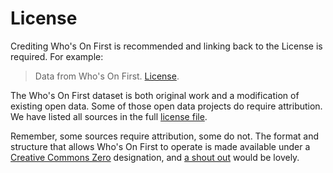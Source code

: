 # License

Crediting Who's On First is recommended and linking back to the License is required. For example:

> Data from Who's On First. [License](https://whosonfirst.org/docs/licenses/).

The Who's On First dataset is both original work and a modification of existing open data. Some of those open data projects do require attribution. We have listed all sources in the full [license file](https://whosonfirst.org/docs/licenses/).

Remember, some sources require attribution, some do not. The format and structure that allows Who's On First to operate is made available under a [Creative Commons Zero](https://creativecommons.org/choose/zero/) designation, and [a shout out](https://twitter.com/mapzen/) would be lovely.